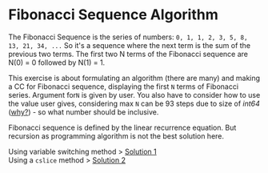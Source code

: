 # Fibonacci Sequence Algorithm

The Fibonacci Sequence is the series of numbers: `0, 1, 1, 2, 3, 5, 8, 13, 21, 34, ...` So it's a sequence where the next term is the sum of the previous two terms. The first two N terms of the Fibonacci sequence are N\(0\) = 0 followed by N\(1\) = 1.

This exercise is about formulating an algorithm \(there are many\) and making a CC for Fibonacci sequence, displaying the first `N` terms of Fibonacci series. Argument for`N` is given by user. You also have to consider how to use the value user gives, considering max `N` can be 93 steps due to size of _int64_ \([why?](https://www.wolframalpha.com/input/?i=Fibonacci%5B93%5D)\) - so what number should be inclusive.

Fibonacci sequence is defined by the linear recurrence equation. But recursion as programming algorithm is not the best solution here.  
  
Using variable switching method &gt; [Solution 1](https://pastebin.com/N8zdwGJx)  
Using a `cslice` method &gt; [Solution 2](https://pastebin.com/TnS7XpLN)

